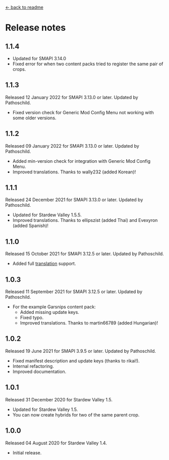 ﻿﻿[← back to readme](README.md)

# Release notes

## 1.1.4
* Updated for SMAPI 3.14.0
* Fixed error for when two content packs tried to register the same pair of crops.

## 1.1.3
Released 12 January 2022 for SMAPI 3.13.0 or later. Updated by Pathoschild.

* Fixed version check for Generic Mod Config Menu not working with some older versions.

## 1.1.2
Released 09 January 2022 for SMAPI 3.13.0 or later. Updated by Pathoschild.

* Added min-version check for integration with Generic Mod Config Menu.
* Improved translations. Thanks to wally232 (added Korean)!

## 1.1.1
Released 24 December 2021 for SMAPI 3.13.0 or later. Updated by Pathoschild.

* Updated for Stardew Valley 1.5.5.
* Improved translations. Thanks to ellipszist (added Thai) and Evexyron (added Spanish)!

## 1.1.0
Released 15 October 2021 for SMAPI 3.12.5 or later. Updated by Pathoschild.

* Added full [translation](https://stardewvalleywiki.com/Modding:Translations) support.

## 1.0.3
Released 11 September 2021 for SMAPI 3.12.5 or later. Updated by Pathoschild.

* For the example Garsnips content pack:
  * Added missing update keys.
  * Fixed typo.
  * Improved translations. Thanks to martin66789 (added Hungarian)!

## 1.0.2
Released 19 June 2021 for SMAPI 3.9.5 or later. Updated by Pathoschild.

* Fixed manifest description and update keys (thanks to rikai!).
* Internal refactoring.
* Improved documentation.

## 1.0.1
Released 31 December 2020 for Stardew Valley 1.5.

* Updated for Stardew Valley 1.5.
* You can now create hybrids for two of the same parent crop.

## 1.0.0
Released 04 August 2020 for Stardew Valley 1.4.

* Initial release.
